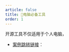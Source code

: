 ```yaml
---
article: false
title: 🧰电脑必备工具
order: 1
---
```


开源工具不仅适用于个人电脑，

- [案例跳转链接](https://www.baidu.com)：

  
